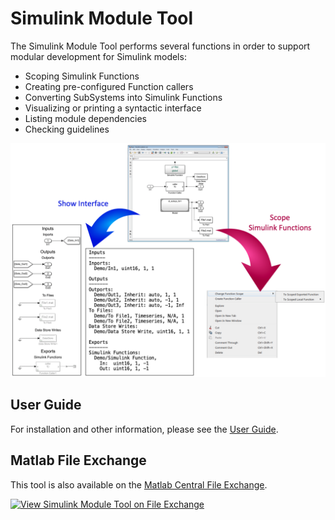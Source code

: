 # Simulink Module Tool

The Simulink Module Tool performs several functions in order to support modular development for Simulink models: 

* Scoping Simulink Functions
* Creating pre-configured Function callers
* Converting SubSystems into Simulink Functions
* Visualizing or printing a syntactic interface
* Listing module dependencies
* Checking guidelines

<img src="imgs/Cover.png" width="650">

## User Guide
For installation and other information, please see the [User Guide](doc/SimulinkModule_UserGuide.pdf).

## Matlab File Exchange
This tool is also available on the [Matlab Central File Exchange](https://www.mathworks.com/matlabcentral/fileexchange/71952-simulink-module-tool).

[![View Simulink Module Tool on File Exchange](https://www.mathworks.com/matlabcentral/images/matlab-file-exchange.svg)](https://www.mathworks.com/matlabcentral/fileexchange/71952-simulink-module-tool)
